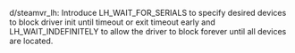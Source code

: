 d/steamvr_lh: Introduce LH_WAIT_FOR_SERIALS to specify desired devices to block driver init until timeout or exit timeout early and LH_WAIT_INDEFINITELY to allow the driver to block forever until all devices are located.

